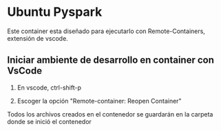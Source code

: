 # Ubuntu Pyspark

Este container esta diseñado para ejecutarlo con Remote-Containers, extensión de vscode.

## Iniciar ambiente de desarrollo en container con VsCode

1. En vscode, ctrl-shift-p 

2. Escoger la opción "Remote-container: Reopen Container"

Todos los archivos creados en el contenedor se guardarán en la carpeta donde se inició el contenedor


